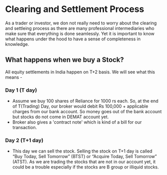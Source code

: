 # Clearing and Settlement Process

As a trader or investor, we don not really need to worry about the clearing and settleing process as there are many professional intermediaries who make sure that everything is done seamlessly. Yet it is important to know what happens under the hood to have a sense of completeness in knowledge.

## What happens when we buy a Stock?

All equity settlements in India happen on T+2 basis. We will see what this means - 

### Day 1 (T day)

* Assume we buy 100 shares of Reliance for 1000 rs each. So, at the end of T(Trading) Day, our broker would debit Rs 100,000 + applicable charges from our bank account. So money goes out of the bank account but stocks do not come in DEMAT account yet.
* Broker also gives a 'contract note' which is kind of a bill for our transaction.

### Day 2 (T+1 day)

* This day we can sell the stock. Selling the stock on T+1 day is called “Buy Today, Sell Tomorrow” (BTST) or “Acquire Today, Sell Tomorrow” (ATST). As we are trading the stocks that are not in our account yet, it could be a trouble especially if the stocks are B group or illiquid stocks.
